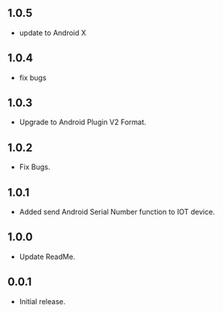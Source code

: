 ## 1.0.5

* update to Android X

## 1.0.4

* fix bugs

## 1.0.3

* Upgrade to Android Plugin V2 Format.

## 1.0.2

* Fix Bugs.

## 1.0.1

* Added  send Android Serial Number function to IOT device.

## 1.0.0

* Update ReadMe.


## 0.0.1

* Initial release.

